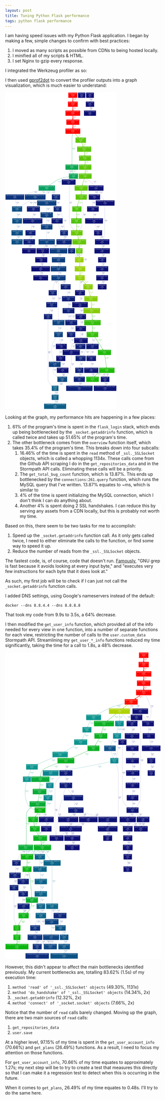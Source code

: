 ```yaml
---
layout: post
title: Tuning Python Flask performance
tags: python flask performance
---
```


I am having speed issues with my Python Flask application. I began by making a
few, simple changes to confirm with best practices:

1. I moved as many scripts as possible from CDNs to being hosted locally.
2. I minified all of my scripts & HTML.
3. I set Nginx to gzip every response.


I integrated the
Werkzeug profiler as so:

I then used [gprof2dot](https://github.com/jrfonseca/gprof2dot) to convert the
profiler outputs into a graph visualization, which is much easier to understand:

![](images/python_flask_call_graph.png)

Looking at the graph, my performance hits are happening in a few places:

1. 61% of the program's time is spent in the `flask_login` stack, which ends up
being bottlenecked by the `_socket.getaddrinfo` function, which is called twice
and takes up 51.65% of the program's time.
2. The other bottleneck comes from the `overview` function itself, which takes
35.4% of the program's time. This breaks down into four subcalls:
    1. 16.46% of the time is spent in the `read` method of `_ssl._SSLSocket`
    objects, which is called a whopping 1134x. These calls come from the
    Github API scraping I do in the `get_repositories_data` and in the Stormpath
    API calls. Eliminating these calls will be a priority.
    2. The `get_total_bug_count` function, which is 13.87%. This ends up
    bottlenecked by the `connections:261.query` function, which runs the
    MySQL query that I've written. 13.87% equates to ~ms, which is similar to
    3. 4% of the time is spent initializing the MySQL connection, which I don't
    think I can do anything about.
    4. Another 4% is spent doing 2 SSL handshakes. I can reduce this by
    serving any assets from a CDN locally, but this is probably not worth my
    time.

Based on this, there seem to be two tasks for me to accomplish:

1. Speed up the `_socket.getaddrinfo` function call. As it only gets called
twice, I need to either eliminate the calls to the function, or find some way
to speed it up.
 2. Reduce the number of reads from the `_ssl._SSLSocket` objects.

The fastest code, is, of course, code that doesn't run. [Famously](https://lists.freebsd.org/pipermail/freebsd-current/2010-August/019310.html), "GNU grep is
fast because it avoids looking at every input byte," and "executes very few
instructions for each byte that it does look at."

As such, my first job will be to check if I can just not call the
`_socket.getaddrinfo` function calls.


I added DNS settings, using Google's nameservers instead of the default:

    docker --dns 8.8.4.4 --dns 8.8.8.8

That took my code from 9.9s to 3.5s, a 64% decrease.

I then modified the `get_user_info` function, which provided all of the info
needed for every view in one function, into a number of separate functions for
each view, restricting the number of calls to the `user.custom_data` Stormpath
API. Streamlining my `get_user_*_info` functions reduced my time significantly,
taking the time for a call to 1.8s, a 48% decrease.

![](images/python_flask_call_graph_v3.png)

However, this didn't appear to affect the main bottlenecks identified
previously. My current bottlenecks are, totalling 83.62% (1.5s) of my execution
time:

1. `method 'read' of '_ssl._SSLSocket' objects` (49.30%, 1131x)
2. `method 'do_handshake' of '_ssl._SSLSocket' objects` (14.34%, 2x)
3. `_socket.getaddrinfo` (12.32%, 2x)
4. `method 'connect' of '_socket.socket' objects` (7.66%, 2x)

Notice that the number of `read` calls barely changed. Moving up the graph,
there are two main sources of `read` calls:

1. `get_repositories_data`
2. `user.save`

At a higher level, 97.15% of my time is spent in the `get_user_account_info`
(70.66%) and `get_plans` (26.49%) functions. As a result, I need to focus my
attention on those functions.

For `get_user_account_info`, 70.66% of my time equates to approximately 1.27s;
my next step will be to try to create a test that measures this directly so that
I can make it a regression test to detect when this is occurring in the future.

When it comes to `get_plans`, 26.49% of my time equates to 0.48s. I'll try to
do the same here.
